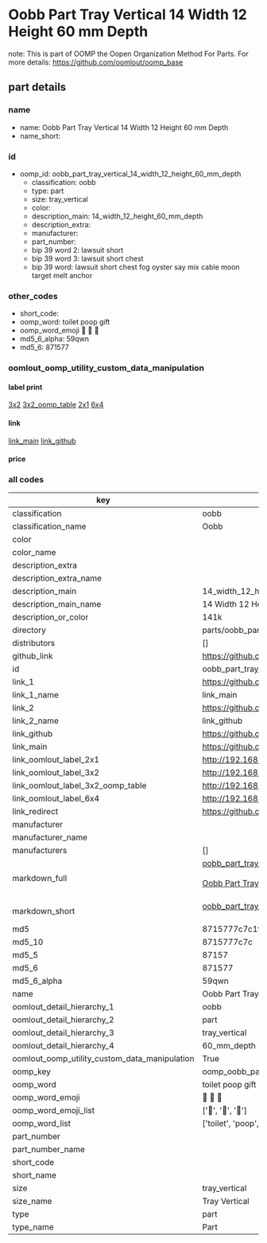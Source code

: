 # Oobb Part Tray Vertical 14 Width 12 Height 60 mm Depth  

note: This is part of OOMP the Oopen Organization Method For Parts. For more details: https://github.com/oomlout/oomp_base

##  part details
  







### name
* name: Oobb Part Tray Vertical 14 Width 12 Height 60 mm Depth
* name_short: 
### id
* oomp_id: oobb_part_tray_vertical_14_width_12_height_60_mm_depth
  * classification: oobb
  * type: part
  * size: tray_vertical
  * color: 
  * description_main: 14_width_12_height_60_mm_depth
  * description_extra: 
  * manufacturer: 
  * part_number: 
  * bip 39 word 2: lawsuit short
  * bip 39 word 3: lawsuit short chest
  * bip 39 word: lawsuit short chest fog oyster say mix cable moon target melt anchor

### other_codes
* short_code: 
* oomp_word: toilet poop gift
* oomp_word_emoji :toilet: :poop: :gift:
* md5_6_alpha: 59qwn
* md5_6: 871577






### oomlout_oomp_utility_custom_data_manipulation
#### label print
[3x2](http://192.168.1.245:1112/?label=oomp%2059qwn)
[3x2_oomp_table](http://192.168.1.108:1112/?label=oomp%2059qwn)
[2x1](http://192.168.1.242:1112/?label=oomp%2059qwn)
[6x4](http://192.168.1.55:1112/?label=oomp%2059qwn)    

#### link

[link_main](https://github.com/oomlout/oomlout_oomp_version_1_messy/tree/main/parts/oobb_part_tray_vertical_14_width_12_height_60_mm_depth) [link_github](https://github.com/oomlout/oomlout_oomp_version_1_messy/tree/main/parts/oobb_part_tray_vertical_14_width_12_height_60_mm_depth)                             

#### price







### all codes 
| key | value |  
| --- | --- |  
| classification | oobb |  
| classification_name | Oobb |  
| color |  |  
| color_name |  |  
| description_extra |  |  
| description_extra_name |  |  
| description_main | 14_width_12_height_60_mm_depth |  
| description_main_name | 14 Width 12 Height 60 mm Depth |  
| description_or_color | 141k |  
| directory | parts/oobb_part_tray_vertical_14_width_12_height_60_mm_depth |  
| distributors | [] |  
| github_link | https://github.com/oomlout/oomlout_oomp_part_src/tree/main/parts/oobb_part_tray_vertical_14_width_12_height_60_mm_depth |  
| id | oobb_part_tray_vertical_14_width_12_height_60_mm_depth |  
| link_1 | https://github.com/oomlout/oomlout_oomp_version_1_messy/tree/main/parts/oobb_part_tray_vertical_14_width_12_height_60_mm_depth |  
| link_1_name | link_main |  
| link_2 | https://github.com/oomlout/oomlout_oomp_version_1_messy/tree/main/parts/oobb_part_tray_vertical_14_width_12_height_60_mm_depth |  
| link_2_name | link_github |  
| link_github | https://github.com/oomlout/oomlout_oomp_version_1_messy/tree/main/parts/oobb_part_tray_vertical_14_width_12_height_60_mm_depth |  
| link_main | https://github.com/oomlout/oomlout_oomp_version_1_messy/tree/main/parts/oobb_part_tray_vertical_14_width_12_height_60_mm_depth |  
| link_oomlout_label_2x1 | http://192.168.1.242:1112/?label=oomp%2059qwn |  
| link_oomlout_label_3x2 | http://192.168.1.245:1112/?label=oomp%2059qwn |  
| link_oomlout_label_3x2_oomp_table | http://192.168.1.108:1112/?label=oomp%2059qwn |  
| link_oomlout_label_6x4 | http://192.168.1.55:1112/?label=oomp%2059qwn |  
| link_redirect | https://github.com/oomlout/oomlout_oomp_version_1_messy/tree/main/parts/oobb_part_tray_vertical_14_width_12_height_60_mm_depth |  
| manufacturer |  |  
| manufacturer_name |  |  
| manufacturers | [] |  
| markdown_full | [oobb_part_tray_vertical_14_width_12_height_60_mm_depth](none)<br>[](none)<br>[Oobb Part Tray Vertical 14 Width 12 Height 60 Mm Depth](none)<br><br> |  
| markdown_short | [oobb_part_tray_vertical_14_width_12_height_60_mm_depth](none)<br><br> |  
| md5 | 8715777c7c1ff1c2ffcf35a44f31b3f1 |  
| md5_10 | 8715777c7c |  
| md5_5 | 87157 |  
| md5_6 | 871577 |  
| md5_6_alpha | 59qwn |  
| name | Oobb Part Tray Vertical 14 Width 12 Height 60 mm Depth |  
| oomlout_detail_hierarchy_1 | oobb |  
| oomlout_detail_hierarchy_2 | part |  
| oomlout_detail_hierarchy_3 | tray_vertical |  
| oomlout_detail_hierarchy_4 | 60_mm_depth |  
| oomlout_oomp_utility_custom_data_manipulation | True |  
| oomp_key | oomp_oobb_part_tray_vertical_14_width_12_height_60_mm_depth |  
| oomp_word | toilet poop gift |  
| oomp_word_emoji | :toilet: :poop: :gift: |  
| oomp_word_emoji_list | [':toilet:', ':poop:', ':gift:'] |  
| oomp_word_list | ['toilet', 'poop', 'gift'] |  
| part_number |  |  
| part_number_name |  |  
| short_code |  |  
| short_name |  |  
| size | tray_vertical |  
| size_name | Tray Vertical |  
| type | part |  
| type_name | Part |  
